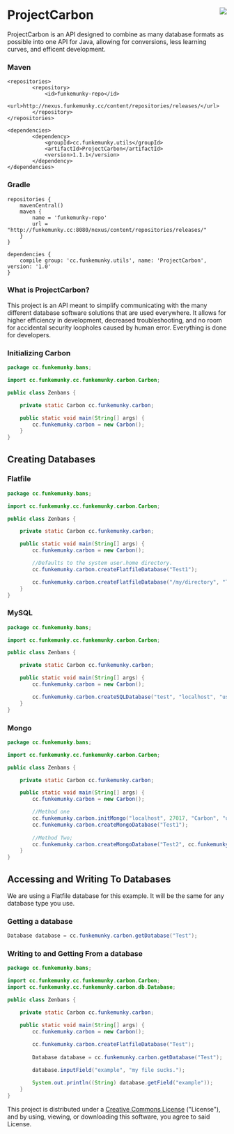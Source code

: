# ProjectCarbon    <a href="https://creativecommons.org/licenses/by-sa/4.0/"><img align="right" src="https://i.creativecommons.org/l/by-sa/4.0/88x31.png"></a>
ProjectCarbon is an API designed to combine as many database formats as possible into one API for Java, allowing for conversions, less learning curves, and efficent development.

### Maven
```
<repositories>
        <repository>
            <id>funkemunky-repo</id>
            <url>http://nexus.funkemunky.cc/content/repositories/releases/</url>
        </repository>
</repositories>

<dependencies>
        <dependency>
            <groupId>cc.funkemunky.utils</groupId>
            <artifactId>ProjectCarbon</artifactId>
            <version>1.1.1</version>
        </dependency>
</dependencies>
```

### Gradle
```
repositories {
    mavenCentral()
    maven {
        name = 'funkemunky-repo'
        url = "http://funkemunky.cc:8080/nexus/content/repositories/releases/"
    }
}

dependencies {
    compile group: 'cc.funkemunky.utils', name: 'ProjectCarbon', version: '1.0'
}
```

### What is ProjectCarbon?
This project is an API meant to simplify communicating with the many different database software solutions that are used everywhere. It allows for higher efficiency in development, decreased troubleshooting, and no room for accidental security loopholes caused by human error. Everything is done for developers.

### Initializing Carbon
```java
package cc.funkemunky.bans;

import cc.funkemunky.cc.funkemunky.carbon.Carbon;

public class Zenbans {

    private static Carbon cc.funkemunky.carbon;

    public static void main(String[] args) {
        cc.funkemunky.carbon = new Carbon();
    }
}
```

## Creating Databases

### Flatfile
```java
package cc.funkemunky.bans;

import cc.funkemunky.cc.funkemunky.carbon.Carbon;

public class Zenbans {

    private static Carbon cc.funkemunky.carbon;

    public static void main(String[] args) {
        cc.funkemunky.carbon = new Carbon();

        //Defaults to the system user.home directory.
        cc.funkemunky.carbon.createFlatfileDatabase("Test1");

        cc.funkemunky.carbon.createFlatfileDatabase("/my/directory", "Test2");
    }
}
```

### MySQL
```java
package cc.funkemunky.bans;

import cc.funkemunky.cc.funkemunky.carbon.Carbon;

public class Zenbans {

    private static Carbon cc.funkemunky.carbon;

    public static void main(String[] args) {
        cc.funkemunky.carbon = new Carbon();

        cc.funkemunky.carbon.createSQLDatabase("test", "localhost", "username", "password", 3306);
    }
}
```

### Mongo
```java
package cc.funkemunky.bans;

import cc.funkemunky.cc.funkemunky.carbon.Carbon;

public class Zenbans {

    private static Carbon cc.funkemunky.carbon;

    public static void main(String[] args) {
        cc.funkemunky.carbon = new Carbon();

        //Method one
        cc.funkemunky.carbon.initMongo("localhost", 27017, "Carbon", "username", "password");
        cc.funkemunky.carbon.createMongoDatabase("Test1");
        
        //Method Two;
        cc.funkemunky.carbon.createMongoDatabase("Test2", cc.funkemunky.carbon.initMongo("localhost", 27017, "Carbon", "username", "password"));
    }
}
```

## Accessing and Writing To Databases
We are using a Flatfile database for this example. It will be the same for any database type you use.

### Getting a database
```java
Database database = cc.funkemunky.carbon.getDatabase("Test");
```

### Writing to and Getting From a database
```java
package cc.funkemunky.bans;

import cc.funkemunky.cc.funkemunky.carbon.Carbon;
import cc.funkemunky.cc.funkemunky.carbon.db.Database;

public class Zenbans {

    private static Carbon cc.funkemunky.carbon;

    public static void main(String[] args) {
        cc.funkemunky.carbon = new Carbon();
        
        cc.funkemunky.carbon.createFlatfileDatabase("Test");
        
        Database database = cc.funkemunky.carbon.getDatabase("Test");

        database.inputField("example", "my file sucks.");

        System.out.println((String) database.getField("example"));
    }
}
```



This project is distributed under a <a href="https://creativecommons.org/licenses/by-sa/4.0/"> Creative Commons License</a> ("License"), and by using, viewing, or downloading this software, you agree to said License.




